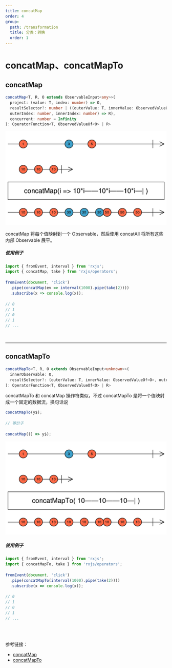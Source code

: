 ```yaml
---
title: concatMap
order: 4
group:
  path: /transformation
  title: 分类：转换
  order: 1
---
```


# concatMap、concatMapTo

## concatMap

```typescript
concatMap<T, R, O extends ObservableInput<any>>(
  project: (value: T, index: number) => O,
  resultSelector?: number | ((outerValue: T, innerValue: ObservedValueOf<O>,
  outerIndex: number, innerIndex: number) => R),
  concurrent: number = Infinity
): OperatorFunction<T, ObservedValueOf<O> | R>
```

![concatMap](./images/concatMap.png)

concatMap 将每个值映射到一个 Observable，然后使用 concatAll 将所有这些内部 Observable 展平。

##### 使用例子

```typescript
import { fromEvent, interval } from 'rxjs';
import { concatMap, take } from 'rxjs/operators';

fromEvent(document, 'click')
  .pipe(concatMap(ev => interval(1000).pipe(take(2))))
  .subscribe(x => console.log(x));

// 0
// 1
// 0
// 1
// ...
```

<br/>

---

## concatMapTo

```typescript
concatMapTo<T, R, O extends ObservableInput<unknown>>(
  innerObservable: O,
  resultSelector?: (outerValue: T, innerValue: ObservedValueOf<O>, outerIndex: number,innerIndex: number) => R
): OperatorFunction<T, ObservedValueOf<O> | R>
```

concatMapTo 和 concatMap 操作符类似，不过 concatMapTo 是将一个值映射成一个固定的数据流，换句话说

```typescript
concatMapTo(y$);

// 等价于

concatMap(() => y$);
```

![concatMapTo](./images/concatMapTo.png)

##### 使用例子

```typescript
import { fromEvent, interval } from 'rxjs';
import { concatMapTo, take } from 'rxjs/operators';

fromEvent(document, 'click')
  .pipe(concatMapTo(interval(1000).pipe(take(2))))
  .subscribe(x => console.log(x));

// 0
// 1
// 0
// 1
// ...
```

<br/><br/>

参考链接：

- [concatMap](https://rxjs.dev/api/operators/concatMap)
- [concatMapTo](https://rxjs.dev/api/operators/concatMapTo)
